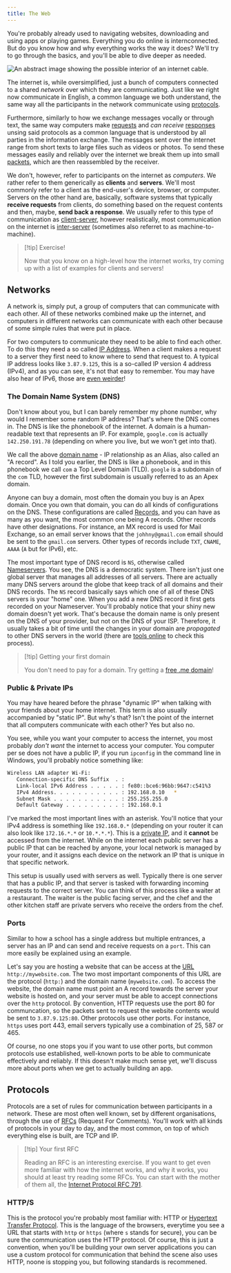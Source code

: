 ```yaml
---
title: The Web
---
```


You're probably already used to navigating websites, downloading and using apps or playing games. Everything you do online is internconnected. But do you know how and why everything works the way it does? We'll try to go through the basics, and you'll be able to dive deeper as needed.

![An abstract image showing the possible interior of an internet cable.](/internet-abstract.jpg)

The internet is, while oversimplified, just a bunch of computers connected to a shared *network* over which they are communicating. Just like we right now communicate in English, a common language we both understand, the same way all the participants in the network communicate using [protocols](https://www.cloudflare.com/learning/network-layer/what-is-a-protocol/).

Furthermore, similarly to how we exchange messages vocally or through text, the same way computers make [requests](/backend/requests) and *can receive* [responses](/backend/requests) unsing said protocols as a common language that is understood by all parties in the information exchange. The messages sent over the internet range from short texts to large files such as videos or photos. To send these messages easily and reliably over the internet we break them up into small [packets](https://www.cloudflare.com/learning/network-layer/what-is-a-packet/), which are then reassembled by the receiver.

We don't, however, refer to participants on the internet as *computers*. We rather refer to them generically as **clients** and **servers**. We'll most commonly refer to a client as the end-user's device, browser, or computer. Servers on the other hand are, basically, software systems that typically **receive requests** from clients, do something based on the request contents and then, maybe, **send back a response**. We usually refer to this type of communication as [client-server](https://en.wikipedia.org/wiki/Client%E2%80%93server_model), however realistically, most communication on the internet is [inter-server](https://en.wikipedia.org/wiki/Inter-server) (sometimes also referret to as machine-to-machine).

> [!tip] Exercise!
> 
> Now that you know on a high-level how the internet works, try coming up with a list of examples for clients and servers!

## Networks

A network is, simply put, a group of computers that can communicate with each other. All of these networks combined make up the internet, and computers in different networks can communicate with each other because of some simple rules that were put in place.

For two computers to communicate they need to be able to find each other. To do this they need a so called [IP Address](https://en.wikipedia.org/wiki/IP_address). When a client makes a request to a server they first need to know where to send that request to. A typical IP address looks like `3.87.9.125`, this is a so-called IP version 4 address (IPv4), and as you can see, it's not that easy to remember. You may have also hear of IPv6, those are [even weirder](https://en.wikipedia.org/wiki/IPv6)!

### The Domain Name System (DNS)

Don't know about you, but I can barely remember my phone number, why would I remember some random IP address? That's where the DNS comes in. The DNS is like the phonebook of the internet. A domain is a human-readable text that represents an IP. For example, `google.com` is actually `142.250.191.78` (depending on where you live, but we won't get into that).

We call the above [domain name](https://www.cloudflare.com/learning/dns/glossary/what-is-a-domain-name/) - IP relationship as an Alias, also called an "A record". As I told you earlier, the DNS is like a phonebook, and in this phonebook we call `com` a Top Level Domain (TLD). `google` is a subdomain of the `com` TLD, however the first subdomain is usually referred to as an Apex domain.

Anyone can buy a domain, most often the domain you buy is an Apex domain. Once you own that domain, you can do all kinds of configurations on the DNS. These configurations are called [Records](https://www.cloudflare.com/learning/dns/dns-records/), and you can have as many as you want, the most common one being A records. Other records have other designations. For instance, an MX record is used for Mail Exchange, so an email server knows that the `johhny@gmail.com` email should be sent to the `gmail.com` servers. Other types of records include `TXT`, `CNAME`, `AAAA` (`A` but for IPv6), etc.

The most important type of DNS record is `NS`, otherwise called [Nameservers](https://www.cloudflare.com/learning/dns/dns-records/dns-ns-record/). You see, the DNS is a democratic system. There isn't just one global server that manages all addresses of all servers. There are actually many DNS servers around the globe that keep track of all domains and their DNS records. The `NS` record basically says which one of all of these DNS servers is your "home" one. When you add a new DNS record it first gets recorded on your Nameserver. You'll probably notice that your shiny new domain doesn't yet work. That's because the domain name is only present on the DNS of your provider, but not on the DNS of your ISP. Therefore, it usually takes a bit of time until the changes in your domain are *propagated* to other DNS servers in the world (there are [tools online](https://www.google.com/search?q=dns+propagation) to check this process).

> [!tip] Getting your first domain
>
> You don't need to pay for a domain. Try getting a [free .me domain](https://nc.me/)!


### Public & Private IPs

You may have heared before the phrase "dynamic IP" when talking with your friends about your home internet. This term is also usually accompanied by "static IP". But why's that? Isn't the point of the internet that all computers communicate with each other? Yes but also no.

You see, while you want your computer to access the internet, you most probably *don't want* the internet to access your computer. You computer per se does not have a public IP, if you run `ipconfig` in the command line in Windows, you'll probably notice something like:

```sh
Wireless LAN adapter Wi-Fi:
   Connection-specific DNS Suffix  . :
   Link-local IPv6 Address . . . . . : fe80::bce6:96bb:9647:c541%3
   IPv4 Address. . . . . . . . . . . : 192.168.0.10   *
   Subnet Mask . . . . . . . . . . . : 255.255.255.0
   Default Gateway . . . . . . . . . : 192.168.0.1
```

I've marked the most important lines with an asterisk. You'll notice that your IPv4 address is something like `192.168.0.*` (depending on your router it can also look like `172.16.*.*` or `10.*.*.*`). This is a [private IP](https://en.wikipedia.org/wiki/Private_network), and it **cannot** be accessed from the internet. While on the internet each public server has a public IP that can be reached by anyone, your local network is managed by your router, and it assigns each device on the network an IP that is unique in that specific network.

This setup is usually used with servers as well. Typically there is one server that has a public IP, and that server is tasked with forwarding incoming requests to the correct server. You can think of this process like a waiter at a restaurant. The waiter is the public facing server, and the chef and the other kitchen staff are private servers who receive the orders from the chef.

### Ports

Similar to how a school has a single address but multiple entrances, a server has an IP and can send and receive requests on a `port`. This can more easily be explained using an example.

Let's say you are hosting a website that can be access at the [URL](/fundamentals/the-url) `http://mywebsite.com`. The two most important components of this URL are the protocol (`http:`) and the domain name (`mywebsite.com`). To access the website, the domain name must point an A record towards the server your website is hosted on, and your server must be able to accept connections over the `http` protocol. By convention, HTTP requests use the port 80 for communcation, so the packets sent to request the website contents would be sent to `3.87.9.125:80`. Other protocols use other ports. For instance, `https` uses port 443, email servers typically use a combination of 25, 587 or 465.

Of course, no one stops you if you want to use other ports, but common protocols use established, well-known ports to be able to communicate effectively and reliably. If this doesn't make much sense yet, we'll discuss more about ports when we get to actually building an app.

## Protocols

Protocols are a set of rules for communication between participants in a network. These are most often well known, set by different organisations, through the use of [RFCs](https://www.ietf.org/standards/rfcs/) (Request For Comments). You'll work with all kinds of protocols in your day to day, and the most common, on top of which everything else is built, are TCP and IP.

> [!tip] Your first RFC
>
> Reading an RFC is an interesting exercise. If you want to get even more familiar with how the internet works, and why it works, you should at least try reading some RFCs. You can start with the mother of them all, the [Internet Protocol RFC 791](https://datatracker.ietf.org/doc/html/rfc791).

### HTTP/S

This is the protocol you're probably most familiar with: HTTP or [Hypertext Transfer Protocol](https://datatracker.ietf.org/doc/html/rfc2616). This is the language of the browsers, everytime you see a URL that starts with `http` or `https` (where `s` stands for secure), you can be sure the communication uses the HTTP protocol. Of course, this is just a convention, when you'll be building your own server applications you can use a custom protocol for communication that behind the scene also uses HTTP, noone is stopping you, but following standards is recommened.
